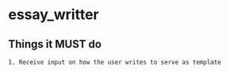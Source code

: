 # essay_writter

## Things it MUST do
    1. Receive input on how the user writes to serve as template

